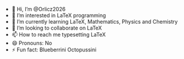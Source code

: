 - 👋 Hi, I’m @Orlicz2026
- 👀 I’m interested in LaTeX programming
- 🌱 I’m currently learning LaTeX, Mathematics, Physics and Chemistry
- 💞️ I’m looking to collaborate on LaTeX 
- 📫 How to reach me typesetting LaTeX
- 😄 Pronouns: No
- ⚡ Fun fact: Blueberrini Octopussini

<!---
Orlicz2026/Orlicz2026 is a ✨ special ✨ repository because its `README.md` (this file) appears on your GitHub profile.
You can click the Preview link to take a look at your changes.
--->
